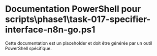 # Documentation PowerShell pour scripts\phase1\task-017-specifier-interface-n8n-go.ps1

Cette documentation est un placeholder et doit être générée par un outil PowerShell spécifique.
